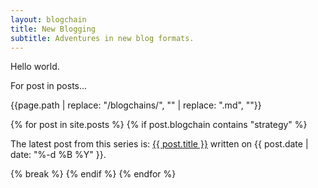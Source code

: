 ```yaml
---
layout: blogchain
title: New Blogging
subtitle: Adventures in new blog formats.
---
```


Hello world.

For post in posts...

{{page.path | replace: "/blogchains/", "" | replace: ".md", ""}}

{% for post in site.posts  %}
{% if post.blogchain contains "strategy" %}
<p>The latest post from this series is: <a href="{{ post.url }}">{{ post.title }}</a> written on {{ post.date | date: "%-d %B %Y" }}.</p>
{% break %}
{% endif %}
{% endfor %}